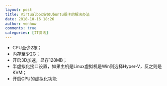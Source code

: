 ```yaml
---
layout: post
title: Virtualbox安装Ubuntu很卡的解决办法
date: 2018-10-16 18:26
author: venhow
comments: true
categories: [IT资讯]
---
```

<ul>
    <li>CPU至少2核；</li>
    <li>内存至少2G；</li>
    <li>开启3D加速，显存128MB；</li>
    <li>半虚拟化接口设置，如果主机是Linux虚拟机是Win则选择Hyper-V，反之则是KVM；</li>
    <li>开启CPU的虚拟化功能</li>
</ul>
